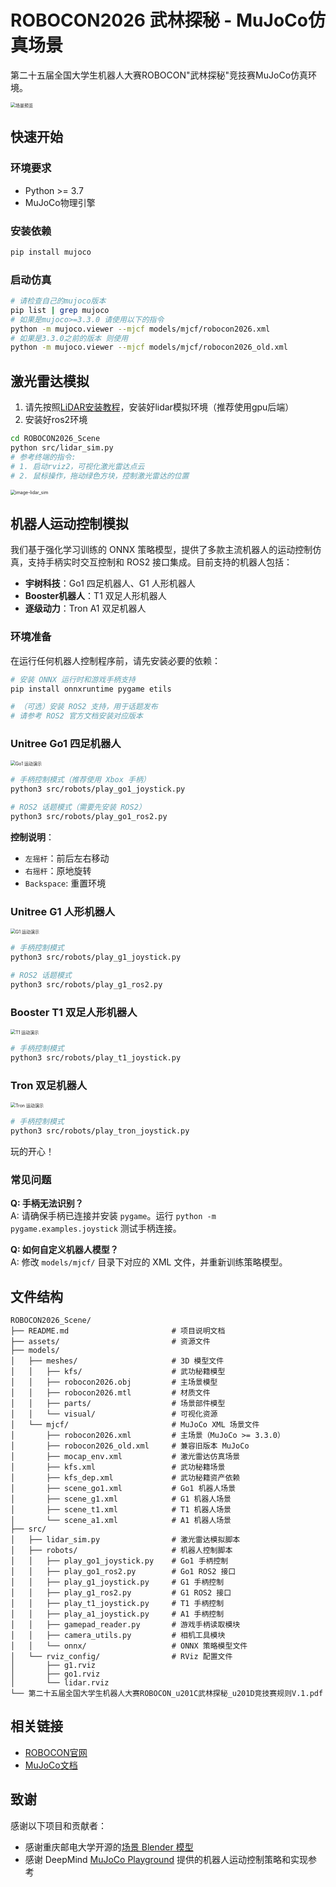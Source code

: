 # ROBOCON2026 武林探秘 - MuJoCo仿真场景

第二十五届全国大学生机器人大赛ROBOCON"武林探秘"竞技赛MuJoCo仿真环境。

<img src="assets/family.png" alt="场景预览" style="zoom:50%;" />

## 快速开始

### 环境要求
- Python >= 3.7
- MuJoCo物理引擎

### 安装依赖
```bash
pip install mujoco
```

### 启动仿真
```bash
# 请检查自己的mujoco版本
pip list | grep mujoco
# 如果是mujoco>=3.3.0 请使用以下的指令
python -m mujoco.viewer --mjcf models/mjcf/robocon2026.xml
# 如果是3.3.0之前的版本 则使用
python -m mujoco.viewer --mjcf models/mjcf/robocon2026_old.xml
```

## 激光雷达模拟

1. 请先按照[LiDAR安装教程](https://github.com/TATP-233/MuJoCo-LiDAR/blob/main/README_zh.md#%E5%BF%AB%E9%80%9F%E5%AE%89%E8%A3%85)，安装好lidar模拟环境（推荐使用gpu后端）
2. 安装好ros2环境

```bash
cd ROBOCON2026_Scene
python src/lidar_sim.py
# 参考终端的指令:
# 1. 启动rviz2，可视化激光雷达点云
# 2. 鼠标操作，拖动绿色方块，控制激光雷达的位置
```

<img src="./assets/lidar_sim.png" alt="image-lidar_sim" style="zoom:50%;" />

## 机器人运动控制模拟

我们基于强化学习训练的 ONNX 策略模型，提供了多款主流机器人的运动控制仿真，支持手柄实时交互控制和 ROS2 接口集成。目前支持的机器人包括：

- **宇树科技**：Go1 四足机器人、G1 人形机器人
- **Booster机器人**：T1 双足人形机器人
- **逐级动力**：Tron A1 双足机器人

### 环境准备

在运行任何机器人控制程序前，请先安装必要的依赖：

```bash
# 安装 ONNX 运行时和游戏手柄支持
pip install onnxruntime pygame etils

# （可选）安装 ROS2 支持，用于话题发布
# 请参考 ROS2 官方文档安装对应版本
```

### Unitree Go1 四足机器人

<!-- Go1 演示图片 -->
<img src="assets/go1_demo.png" alt="Go1 运动演示" style="zoom:50%;" />

```bash
# 手柄控制模式（推荐使用 Xbox 手柄）
python3 src/robots/play_go1_joystick.py

# ROS2 话题模式（需要先安装 ROS2）
python3 src/robots/play_go1_ros2.py
```

**控制说明**：
- `左摇杆`：前后左右移动
- `右摇杆`：原地旋转
- `Backspace`: 重置环境

### Unitree G1 人形机器人

<!-- G1 演示图片 -->
<img src="assets/g1_demo.png" alt="G1 运动演示" style="zoom:50%;" />

```bash
# 手柄控制模式
python3 src/robots/play_g1_joystick.py

# ROS2 话题模式
python3 src/robots/play_g1_ros2.py
```

### Booster T1 双足人形机器人

<!-- T1 演示图片 -->
<img src="assets/t1_demo.png" alt="T1 运动演示" style="zoom:50%;" />

```bash
# 手柄控制模式
python3 src/robots/play_t1_joystick.py
```

### Tron 双足机器人

<!-- A1 演示图片 -->
<img src="assets/tron_demo.png" alt="Tron 运动演示" style="zoom:50%;" />

```bash
# 手柄控制模式
python3 src/robots/play_tron_joystick.py
```

玩的开心！

### 常见问题

**Q: 手柄无法识别？**  
A: 请确保手柄已连接并安装 `pygame`。运行 `python -m pygame.examples.joystick` 测试手柄连接。

**Q: 如何自定义机器人模型？**  
A: 修改 `models/mjcf/` 目录下对应的 XML 文件，并重新训练策略模型。

## 文件结构
```
ROBOCON2026_Scene/
├── README.md                       # 项目说明文档
├── assets/                         # 资源文件
├── models/
│   ├── meshes/                     # 3D 模型文件
│   │   ├── kfs/                    # 武功秘籍模型
│   │   ├── robocon2026.obj         # 主场景模型
│   │   ├── robocon2026.mtl         # 材质文件
│   │   ├── parts/                  # 场景部件模型
│   │   └── visual/                 # 可视化资源
│   └── mjcf/                       # MuJoCo XML 场景文件
│       ├── robocon2026.xml         # 主场景（MuJoCo >= 3.3.0）
│       ├── robocon2026_old.xml     # 兼容旧版本 MuJoCo
│       ├── mocap_env.xml           # 激光雷达仿真场景
│       ├── kfs.xml                 # 武功秘籍场景
│       ├── kfs_dep.xml             # 武功秘籍资产依赖
│       ├── scene_go1.xml           # Go1 机器人场景
│       ├── scene_g1.xml            # G1 机器人场景
│       ├── scene_t1.xml            # T1 机器人场景
│       └── scene_a1.xml            # A1 机器人场景
├── src/
│   ├── lidar_sim.py                # 激光雷达模拟脚本
│   ├── robots/                     # 机器人控制脚本
│   │   ├── play_go1_joystick.py    # Go1 手柄控制
│   │   ├── play_go1_ros2.py        # Go1 ROS2 接口
│   │   ├── play_g1_joystick.py     # G1 手柄控制
│   │   ├── play_g1_ros2.py         # G1 ROS2 接口
│   │   ├── play_t1_joystick.py     # T1 手柄控制
│   │   ├── play_a1_joystick.py     # A1 手柄控制
│   │   ├── gamepad_reader.py       # 游戏手柄读取模块
│   │   ├── camera_utils.py         # 相机工具模块
│   │   └── onnx/                   # ONNX 策略模型文件
│   └── rviz_config/                # RViz 配置文件
│       ├── g1.rviz
│       ├── go1.rviz
│       └── lidar.rviz
└── 第二十五届全国大学生机器人大赛ROBOCON_u201C武林探秘_u201D竞技赛规则V.1.pdf
```

## 相关链接
- [ROBOCON官网](http://robocon.org.cn/sys-index/)
- [MuJoCo文档](https://mujoco.readthedocs.io/)

## 致谢

感谢以下项目和贡献者：

- 感谢重庆邮电大学开源的[场景 Blender 模型](https://rcbbs.top/t/topic/2261)
- 感谢 DeepMind [MuJoCo Playground](https://github.com/google-deepmind/mujoco_playground) 提供的机器人运动控制策略和实现参考
